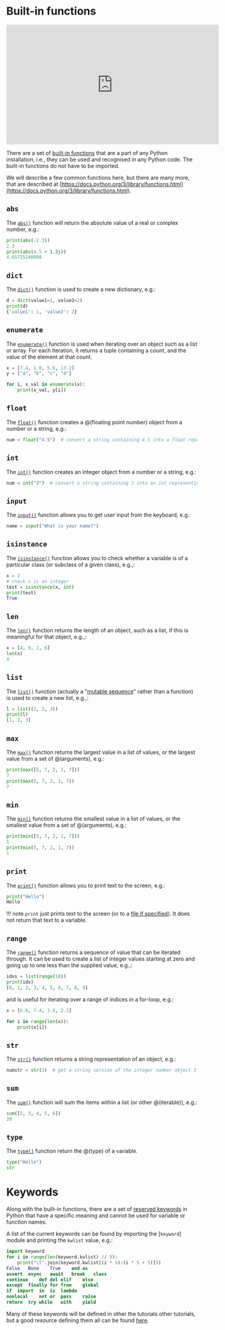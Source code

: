 # Built-in functions

<iframe width="560" height="315" src="https://www.youtube.com/embed/sXu8RxrRFRs" frameborder="0" allow="accelerometer; autoplay; clipboard-write; encrypted-media; gyroscope; picture-in-picture" allowfullscreen></iframe>

There are a set of [built-in
functions](https://docs.python.org/3/library/functions.html#built-in-functions) that are a part of
any Python installation, i.e., they can be used and recognised in any Python code. The built-in
functions do not have to be imported.

We will describe a few common functions here, but there are many more, that are described at
[https://docs.python.org/3/library/functions.html](https://docs.python.org/3/library/functions.html).

## `abs`

The [`abs()`](https://docs.python.org/3/library/functions.html#abs) function will return the
absolute value of a real or complex number, e.g.:

```python
print(abs(-2.3))
2.3
print(abs(4.5 + 1.2j))
4.65725240888
```

## `dict`

The [`dict()`](https://docs.python.org/3/library/functions.html#dict) function is used to create a
new dictionary, e.g.:

```python
d = dict(value1=1, value2=2)
print(d)
{'value1': 1, 'value2': 2}
```

## `enumerate`
The [`enumerate()`](https://docs.python.org/3/library/functions.html#enumerate) function is used when iterating over an object such as a list or array. For each iteration, it returns a tuple containing a count, and the value of the element at that count.

```python
x = [7.4, 1.0, 5.6, 13.2]
y = ["a", "b", "c", "d"]

for i, x_val in enumerate(x):
    print(x_val, y[i])
```

## `float`

The [`float()`](https://docs.python.org/3/library/functions.html#float) function creates a @(floating
point number) object from a number or a string, e.g.:

```python
num = float("4.5")  # convert a string containing 4.5 into a float representing 4.5
```

## `int`

The [`int()`](https://docs.python.org/3/library/functions.html#int) function creates an integer object
from a number or a string, e.g.:

```python
num = int("3")  # convert a string containing 3 into an int representing 3
```

## `input`

The [`input()`](https://docs.python.org/3.8/library/functions.html#input) function allows you to get
user input from the keyboard, e.g.:

```python
name = input("What is your name?")
```

## `isinstance`

The [`isinstance()`](https://docs.python.org/3/library/functions.html#isinstance) function allows
you to check whether a variable is of a particular class (or subclass of a given class), e.g.,:

```python
x = 2
# check x is an integer
test = isinstance(x, int)
print(test)
True
```

## `len`

The [`len()`](https://docs.python.org/3/library/functions.html#len) function returns the length of an
object, such as a list, if this is meaningful for that object, e.g.,:

```python
x = [4, 9, 2, 6]
len(x)
4
```

## `list`

The [`list()`](https://docs.python.org/3/library/functions.html#list) function (actually a "[mutable
sequence](https://docs.python.org/3/library/stdtypes.html#typesseq)" rather than a function) is used
to create a new list, e.g.,:

```python
l = list((1, 2, 3))
print(l)
[1, 2, 3]
```

## `max`

The [`max()`](https://docs.python.org/3/library/functions.html#max) function returns the largest
value in a list of values, or the largest value from a set of @(arguments), e.g.:

```python
print(max([5, 7, 2, 1, 7]))
7
print(max(5, 7, 2, 1, 7))
7
```

## `min`

The [`min()`](https://docs.python.org/3/library/functions.html#min) function returns the smallest
value in a list of values, or the smallest value from a set of @(arguments), e.g.:

```python
print(min([5, 7, 2, 1, 7]))
1
print(min(5, 7, 2, 1, 7))
1
```

## `print`

The [`print()`](https://docs.python.org/3/library/functions.html#print) function allows you
to print text to the screen, e.g.:

```python
print("Hello")
Hello
```

!!! note
    `print` just prints text to the screen (or to a [file if
    specified](../demo-io/index.html#writing)). It does not return that text to a variable.

## `range`

The [`range()`](https://docs.python.org/3/library/functions.html#func-range) function returns a
sequence of value that can be iterated through. It can be used to create a list of integer values
starting at zero and going up to one less than the supplied value, e.g.,:

```python
idxs = list(range(10))
print(idx)
[0, 1, 2, 3, 4, 5, 6, 7, 8, 9]
```

and is useful for iterating over a range of indices in a for-loop, e.g.:

```python
x = [6.6, 7.4, 3.4, 2.1]

for i in range(len(x)):
    print(x[i])
```

## `str`

The [`str()`](https://docs.python.org/3/library/functions.html#func-str) function returns a string
representation of an object, e.g.:

```python
numstr = str(3)  # get a string version of the integer number object 3
```

## `sum`

The [`sum()`](https://docs.python.org/3/library/functions.html#sum) function will sum the items
within a list (or other @(iterable)), e.g.:

```python
sum([2, 3, 4, 5, 6])
20
```

## `type`

The [`type()`](https://docs.python.org/3/library/functions.html#type) function return the @(type) of a
variable.

```python
type("Hello")
str
```

# Keywords

Along with the built-in functions, there are a set of [reserved
keywords](https://www.w3schools.com/python/python_ref_keywords.asp) in Python that have a specific
meaning and cannot be used for variable or function names.

A list of the current keywords can be found by importing the [`keyword`] module and printing the
`kwlist` value, e.g.:

```python
import keyword
for i in range(len(keyword.kwlist) // 5): 
    print("\t".join(keyword.kwlist[(i * 5):(i * 5 + 5)]))
False	None	True	and	as
assert	async	await	break	class
continue	def	del	elif	else
except	finally	for	from	global
if	import	in	is	lambda
nonlocal	not	or	pass	raise
return	try	while	with	yield
```

Many of these keywords will be defined in other the tutorials other tutorials, but a good resource
defining them all can be found [here](https://www.programiz.com/python-programming/keyword-list).